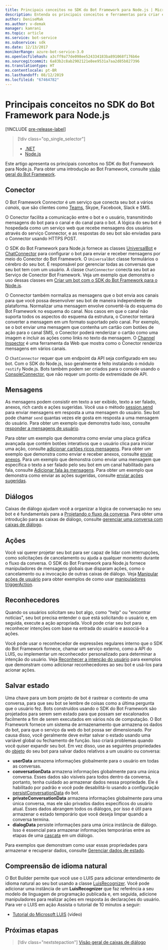 ```yaml
---
title: Principais conceitos no SDK do Bot Framework para Node.js | Microsoft Docs
description: Entenda os principais conceitos e ferramentas para criar e implementar bots de conversação disponíveis no SDK do Bot Framework para Node.js.
author: DeniseMak
ms.author: v-demak
manager: kamrani
ms.topic: article
ms.service: bot-service
ms.subservice: sdk
ms.date: 12/13/2017
monikerRange: azure-bot-service-3.0
ms.openlocfilehash: a3cff9a77de098ee524334183ba891068f176b6e
ms.sourcegitcommit: 6a83b2c8ab2902121e8ee9531a7aa2d85b827396
ms.translationtype: HT
ms.contentlocale: pt-BR
ms.lasthandoff: 08/12/2019
ms.locfileid: "67464782"
---
```

# <a name="key-concepts-in-the-bot-framework-sdk-for-nodejs"></a>Principais conceitos no SDK do Bot Framework para Node.js

[!INCLUDE [pre-release-label](../includes/pre-release-label-v3.md)]

> [!div class="op_single_selector"]
> - [.NET](../dotnet/bot-builder-dotnet-concepts.md)
> - [Node.js](../nodejs/bot-builder-nodejs-concepts.md)

Este artigo apresenta os principais conceitos no SDK do Bot Framework para Node.js. Para obter uma introdução ao Bot Framework, consulte [visão geral do Bot Framework](../overview-introduction-bot-framework.md).

## <a name="connector"></a>Conector
O Bot Framework Connector é um serviço que conecta seu bot a vários *canais*, que são clientes como [Teams](https://docs.microsoft.com/microsoftteams/platform/concepts/bots/bots-create), Skype, Facebook, Slack e SMS. 

O Conector facilita a comunicação entre o bot e o usuário, transmitindo mensagens do bot para o canal e do canal para o bot. A lógica do seu bot é hospedada como um serviço web que recebe mensagens dos usuários através do serviço Connector, e as respostas do seu bot são enviadas para o Connector usando HTTPS POST. 

O SDK do Bot Framework para Node.js fornece as classes [UniversalBot][UniversalBot] e [ChatConnector][ChatConnector] para configurar o bot para enviar e receber mensagens por meio do Conector do Bot Framework. O `UniversalBot` classe formulários o cérebro do seu bot. É responsável por gerenciar todas as conversas que seu bot tem com um usuário. A classe `ChatConnector` conecta seu bot ao Serviço de Conector Bot Framework.
Veja um exemplo que demonstra o uso dessas classes em [Criar um bot com o SDK do Bot Framework para o Node.js](bot-builder-nodejs-quickstart.md).

O Connector também normaliza as mensagens que o bot envia aos canais para que você possa desenvolver seu bot de maneira independente de plataforma. Normalizar uma mensagem envolve convertê-la do esquema do Bot Framework no esquema do canal. Nos casos em que o canal não suporta todos os aspectos do esquema da estrutura, o Conector tentará converter a mensagem em um formato suportado pelo canal. Por exemplo, se o bot enviar uma mensagem que contenha um cartão com botões de ação para o canal SMS, o Conector poderá renderizar o cartão como uma imagem e incluir as ações como links no texto da mensagem. O [Channel Inspector][ChannelInspector] é uma ferramenta da Web que mostra como o Conector renderiza mensagens em vários canais.

O `ChatConnector` requer que um endpoint da API seja configurado em seu bot. Com o SDK do Node.js, isso geralmente é feito instalando o módulo `restify` Node.js. Bots também podem ser criados para o console usando o [ConsoleConnector][ConsoleConnector], que não requer um ponto de extremidade de API.

## <a name="messages"></a>Mensagens

As mensagens podem consistir em texto a ser exibido, texto a ser falado, anexos, rich cards e ações sugeridas. Você usa o método [session.send][SessionSend] para enviar mensagens em resposta a uma mensagem do usuário. Seu bot pode chamar `send` quantas vezes ele gosta em resposta a uma mensagem do usuário. Para obter um exemplo que demonstra tudo isso, consulte [responder a mensagens de usuário][RespondMessages].

Para obter um exemplo que demonstra como enviar uma placa gráfica avançada que contém botões interativos que o usuário clica para iniciar uma ação, consulte [adicionar cartões ricos mensagens](bot-builder-nodejs-send-rich-cards.md). Para obter um exemplo que demonstra como enviar e receber anexos, consulte [enviar anexos](bot-builder-nodejs-send-receive-attachments.md). Para um exemplo que demonstra como enviar uma mensagem que especifica o texto a ser falado pelo seu bot em um canal habilitado para fala, consulte [Adicionar fala às mensagens](bot-builder-nodejs-text-to-speech.md). Para obter um exemplo que demonstra como enviar as ações sugeridas, consulte [enviar ações sugeridas](bot-builder-nodejs-send-suggested-actions.md).

## <a name="dialogs"></a>Diálogos
Caixas de diálogo ajudam você a organizar a lógica de conversação no seu bot e é fundamentais para a [Projetando o fluxo da conversa](../bot-service-design-conversation-flow.md). Para obter uma introdução para as caixas de diálogo, consulte [gerenciar uma conversa com caixas de diálogo](bot-builder-nodejs-dialog-manage-conversation.md).

## <a name="actions"></a>Ações
Você vai querer projetar seu bot para ser capaz de lidar com interrupções, como solicitações de cancelamento ou ajuda a qualquer momento durante o fluxo da conversa. O SDK do Bot Framework para Node.js fornece manipuladores de mensagens globais que disparam ações, como o cancelamento ou a invocação de outras caixas de diálogo. Veja [Manipular ações de usuário](bot-builder-nodejs-dialog-actions.md) para obter exemplos de como usar [manipuladores triggerAction][triggerAction].
<!--[Handling cancel](bot-builder-nodejs-manage-conversation-flow.md#handling-cancel), [Confirming interruptions](bot-builder-nodejs-manage-conversation-flow.md#confirming-interruptions) and-->


## <a name="recognizers"></a>Reconhecedores
Quando os usuários solicitam seu bot algo, como "help" ou "encontrar notícias", seu bot precisa entender o que está solicitando o usuário e, em seguida, execute a ação apropriada. Você pode criar seu bot para reconhecer intenções com base na entrada do usuário e associá-lo a ações. 

Você pode usar o reconhecedor de expressões regulares interno que o SDK do Bot Framework fornece, chamar um serviço externo, como a API do LUIS, ou implementar um reconhecedor personalizado para determinar a intenção do usuário. Veja [Reconhecer a intenção do usuário](bot-builder-nodejs-recognize-intent-messages.md) para exemplos que demonstram como adicionar reconhecedores ao seu bot e usá-los para acionar ações.


## <a name="saving-state"></a>Salvar estado

Uma chave para um bom projeto de bot é rastrear o contexto de uma conversa, para que seu bot se lembre de coisas como a última pergunta que o usuário fez. Bots construídos usando o SDK do Bot Framework são projetados para serem sem estado para que possam ser escalonados facilmente a fim de serem executados em vários nós de computação. O Bot Framework fornece um sistema de armazenamento que armazena os dados do bot, para que o serviço da web do bot possa ser dimensionado. Por causa disso, você geralmente deve evitar salvar o estado usando uma variável global ou fechamento de função. Isso criará problemas quando você quiser expandir seu bot. Em vez disso, use as seguintes propriedades do [objeto][Session] do seu bot para salvar dados relativos a um usuário ou conversa:

* **userData** armazena informações globalmente para o usuário em todas as conversas.
* **conversationData** armazena informações globalmente para uma única conversa. Esses dados são visíveis para todos dentro da conversa, portanto, tenha cuidado ao armazenar dados nessa propriedade. Ele é habilitado por padrão e você pode desabilitá-lo usando a configuração [persistConversationData][PersistConversationData] do bot.
* **privateConversationData** armazena informações globalmente para uma única conversa, mas ele são privados dados específicos do usuário atual. Esses dados abrangem todos os diálogos, por isso é útil para armazenar o estado temporário que você deseja limpar quando a conversa termina.
* **dialogData** persiste informações para uma única instância de diálogo. Isso é essencial para armazenar informações temporárias entre as etapas de uma [cascata](bot-builder-nodejs-dialog-waterfall.md) em um diálogo.

Para exemplos que demonstram como usar essas propriedades para armazenar e recuperar dados, consulte [Gerenciar dados de estado](bot-builder-nodejs-state.md).

## <a name="natural-language-understanding"></a>Compreensão de idioma natural

O Bot Builder permite que você use o LUIS para adicionar entendimento de idioma natural ao seu bot usando a classe [LuisRecognizer][LuisRecognizer]. Você pode adicionar uma instância de um **LuisRecognizer** que faz referência a seu modelo de linguagem de programação publicada e, em seguida, adicione manipuladores para realizar ações em resposta às declarações do usuário. Para ver o LUIS em ação Assista o tutorial de 10 minutos a seguir:

* [Tutorial do Microsoft LUIS][LUISVideo] (vídeo)

## <a name="next-steps"></a>Próximas etapas
> [!div class="nextstepaction"]
> [Visão geral de caixas de diálogo](bot-builder-nodejs-dialog-overview.md)



[PersistConversationData]: https://docs.botframework.com/node/builder/chat-reference/interfaces/_botbuilder_d_.iuniversalbotsettings.html#persistconversationdata
[UniversalBot]: https://docs.botframework.com/node/builder/chat-reference/classes/_botbuilder_d_.universalbot.html
[ChatConnector]: https://docs.botframework.com/node/builder/chat-reference/classes/_botbuilder_d_.chatconnector.html
[ConsoleConnector]: https://docs.botframework.com/node/builder/chat-reference/classes/_botbuilder_d_.consoleconnector.html

[ChannelInspector]: ../bot-service-channel-inspector.md

[Session]: https://docs.botframework.com/node/builder/chat-reference/classes/_botbuilder_d_.session.html
[SessionSend]: https://docs.botframework.com/node/builder/chat-reference/classes/_botbuilder_d_.session#send

[triggerAction]: https://docs.botframework.com/node/builder/chat-reference/classes/_botbuilder_d_.dialog.html#triggeraction
[waterfall]: bot-builder-nodejs-prompts.md

[RespondMessages]:bot-builder-nodejs-use-default-message-handler.md

[LUISRecognizer]: https://docs.botframework.com/node/builder/chat-reference/classes/_botbuilder_d_.luisrecognizer
[LUISVideo]: https://vimeo.com/145499419
